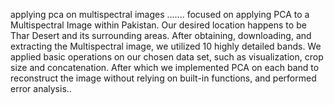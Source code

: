 applying pca on multispectral images .......
focused on applying PCA to a Multispectral Image within
Pakistan. Our desired location happens to be Thar Desert
and its surrounding areas. After obtaining, downloading, and
extracting the Multispectral image, we utilized 10 highly
detailed bands.
We applied basic operations on our chosen data set, such as
visualization, crop size and concatenation. After which we
implemented PCA on each band to reconstruct the image
without relying on built-in functions, and performed error
analysis..
